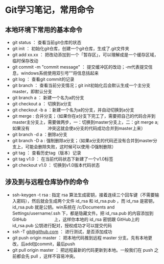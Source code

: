 # Git学习笔记，常用命令

## 本地环境下常用的基本命令
- git status ： 查看当前git仓库的状态
- git init ： 初始化git仓库，创建一个git仓库，生成了.git文件夹
- git add xx.xx ： 把改动添加到一个「暂存区」，可以理解成是一个缓存区域，临时保存改动
- git commit -m "commit message" ： 提交缓冲区的改动；-m代表提交信息，windows系统使用双引号""将信息括起来
- git log ： 查看git commit的记录
- git branch ： 查看当前分支情况；git init初始化后会默认生成一个主分支master，即默认分支
- git branch a ： 新建一个名为a的分支
- git checkout a ： 切换到a分支
- git checkout -b a ：新建一个名为a的分支，并自动切换到a分支
- git merge : 合并分支；（如果你在a分支下完工了，需要把自己的代码合并到master主分支上，需要做两步，一：切换到master分支上，二：git merge a;如果没有               冲突这就会使a分支的代码成功合并到master上来）
- git branch -d a ：删除a分支
- git branch -D a : 强制删除a分支；（如果a分支的代码还没有合并到master分支上，可能会删除失败，这时候可以使用-D强制删除）
- git tag ： 查看历史tag（版本）记录
- git tag v1.0 ： 在当前代码状态下新建了一个v1.0标签
- git checkout v1.0 ： 切换到v1.0版本代码状态

## 涉及到与远程仓库协作的命令

- ssh-keygen -t rsa : 指定 rsa 算法生成密钥，接着连续三个回车键（不需要输入密码），然后就会生成两个文件 id_rsa 和 id_rsa.pub ，而 id_rsa 是密钥，id_rsa.pub 就是公钥。win系统在 /c/Documents and Settings/username/.ssh 下，都是隐藏文件。把 id_rsa.pub 的内容添加到GitHub                       上，这样你本地的 id_rsa 密钥跟 GitHub上的 id_rsa.pub 公钥进行配对，授权成功才可以提交代码
- ssh -T git@github.com ： 进行测试，是否添加成功
- git push origin master ： 把本地代码推到远程 master 分支。先有本地更改，后add加commit，最后push
- git pull origin master ： 把远程最新的代码更新到本地。一般我们在 push 之前都会先 pull ，这样不容易冲突。

